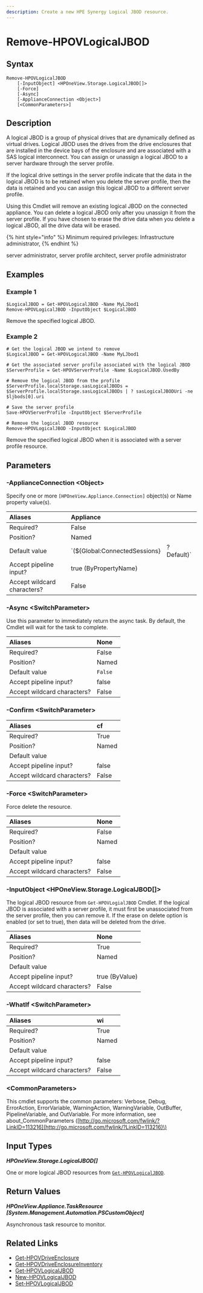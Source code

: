 ```yaml
---
description: Create a new HPE Synergy Logical JBOD resource.
---
```


# Remove-HPOVLogicalJBOD

## Syntax

```text
Remove-HPOVLogicalJBOD
    [-InputObject] <HPOneView.Storage.LogicalJBOD[]>
    [-Force]
    [-Async]
    [-ApplianceConnection <Object>]
    [<CommonParameters>]
```

## Description

A logical JBOD is a group of physical drives that are dynamically defined as virtual drives. Logical JBOD uses the drives from the drive enclosures that are installed in the device bays of the enclosure and are associated with a SAS logical interconnect. You can assign or unassign a logical JBOD to a server hardware through the server profile.

If the logical drive settings in the server profile indicate that the data in the logical JBOD is to be retained when you delete the server profile, then the data is retained and you can assign this logical JBOD to a different server profile.

Using this Cmdlet will remove an existing logical JBOD on the connected appliance. You can delete a logical JBOD only after you unassign it from the server profile. If you have chosen to erase the drive data when you delete a logical JBOD, all the drive data will be erased.

{% hint style="info" %}
Minimum required privileges: Infrastructure administrator,
{% endhint %}

server administrator, server profile architect, server profile administrator

## Examples

### Example 1

```text
$LogicalJBOD = Get-HPOVLogicalJBOD -Name MyLJbod1
Remove-HPOVLogicalJBOD -InputObject $LogicalJBOD
```

Remove the specified logical JBOD.

### Example 2

```text
# Get the logical JBOD we intend to remove
$LogicalJBOD = Get-HPOVLogicalJBOD -Name MyLJbod1

# Get the associated server profile associated with the logical JBOD
$ServerProfile = Get-HPOVServerProfile -Name $LogicalJBOD.UsedBy

# Remove the logical JBOD from the profile
$ServerProfile.localStorage.sasLogicalJBODs = $ServerProfile.localStorage.sasLogicalJBODs | ? sasLogicalJBODUri -ne $ljbods[0].uri

# Save the server profile
Save-HPOVServerProfile -InputObject $ServerProfile

# Remove the logical JBOD resource
Remove-HPOVLogicalJBOD -InputObject $LogicalJBOD
```

Remove the specified logical JBOD when it is associated with a server profile resource.

## Parameters

### -ApplianceConnection &lt;Object&gt;

Specify one or more `[HPOneView.Appliance.Connection]` object\(s\) or Name property value\(s\).

| Aliases | Appliance |  |
| :--- | :--- | :--- |
| Required? | False |  |
| Position? | Named |  |
| Default value | \`\(${Global:ConnectedSessions} | ? Default\)\` |
| Accept pipeline input? | true \(ByPropertyName\) |  |
| Accept wildcard characters? | False |  |

### -Async &lt;SwitchParameter&gt;

Use this parameter to immediately return the async task. By default, the Cmdlet will wait for the task to complete.

| Aliases | None |
| :--- | :--- |
| Required? | False |
| Position? | Named |
| Default value | `False` |
| Accept pipeline input? | false |
| Accept wildcard characters? | False |

### -Confirm &lt;SwitchParameter&gt;

| Aliases | cf |
| :--- | :--- |
| Required? | True |
| Position? | Named |
| Default value |  |
| Accept pipeline input? | false |
| Accept wildcard characters? | False |

### -Force &lt;SwitchParameter&gt;

Force delete the resource.

| Aliases | None |
| :--- | :--- |
| Required? | False |
| Position? | Named |
| Default value |  |
| Accept pipeline input? | false |
| Accept wildcard characters? | False |

### -InputObject &lt;HPOneView.Storage.LogicalJBOD\[\]&gt;

The logical JBOD resource from `Get-HPOVLogialJBOD` Cmdlet. If the logical JBOD is associated with a server profile, it must first be unassociated from the server profile, then you can remove it. If the erase on delete option is enabled \(or set to true\), then data will be deleted from the drive.

| Aliases | None |
| :--- | :--- |
| Required? | True |
| Position? | Named |
| Default value |  |
| Accept pipeline input? | true \(ByValue\) |
| Accept wildcard characters? | False |

### -WhatIf &lt;SwitchParameter&gt;

| Aliases | wi |
| :--- | :--- |
| Required? | True |
| Position? | Named |
| Default value |  |
| Accept pipeline input? | false |
| Accept wildcard characters? | False |

### &lt;CommonParameters&gt;

This cmdlet supports the common parameters: Verbose, Debug, ErrorAction, ErrorVariable, WarningAction, WarningVariable, OutBuffer, PipelineVariable, and OutVariable. For more information, see about\_CommonParameters \([http://go.microsoft.com/fwlink/?LinkID=113216](http://go.microsoft.com/fwlink/?LinkID=113216)\)

## Input Types

_**HPOneView.Storage.LogicalJBOD\[\]**_

One or more logical JBOD resources from [`Get-HPOVLogicalJBOD`](get-hpovlogicaljbod.md).

## Return Values

_**HPOneView.Appliance.TaskResource \[System.Management.Automation.PSCustomObject\]**_

Asynchronous task resource to monitor.

## Related Links

* [Get-HPOVDriveEnclosure](get-hpovdriveenclosure.md)
* [Get-HPOVDriveEnclosureInventory](get-hpovdriveenclosureinventory.md)
* [Get-HPOVLogicalJBOD](get-hpovlogicaljbod.md)
* [New-HPOVLogicalJBOD](new-hpovlogicaljbod.md)
* [Set-HPOVLogicalJBOD](set-hpovlogicaljbod.md)

